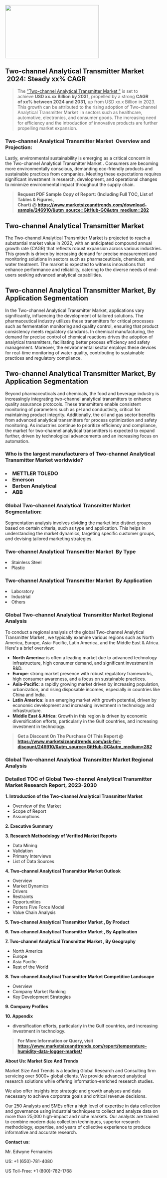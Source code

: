 <p><img class="alignnone size-medium wp-image-20088" src="https://ffe5etoiles.com/wp-content/uploads/2024/12/MST1-300x171.png" alt="" width="300" height="171" /></p><h2 id="ember46" class="ember-view reader-text-block__heading-2">Two-channel Analytical Transmitter Market &nbsp;2024: Steady&nbsp;xx% CAGR</h2><blockquote id="ember47" class="ember-view reader-text-block__blockquote">The&nbsp;<a class="app-aware-link " href="https://www.marketsizeandtrends.com/download-sample/246910/&utm_source=GitHub-GC&utm_medium=282" target="_blank" data-test-app-aware-link="">"Two-channel Analytical Transmitter Market "</a>&nbsp;is set to achieve&nbsp;<strong>USD&nbsp;xx.xx&nbsp;Billion by 2031,</strong>&nbsp;propelled by a strong&nbsp;<strong>CAGR of&nbsp;xx% between 2024 and 2031,</strong>&nbsp;up from USD xx.x Billion in 2023. This growth can be attributed to the rising adoption of&nbsp;Two-channel Analytical Transmitter Market &nbsp;in sectors such as healthcare, automotive, electronics, and consumer goods. The increasing need for efficiency and the introduction of innovative products are further propelling market expansion.</blockquote><h3 id="ember48" class="ember-view reader-text-block__heading-3">Two-channel Analytical Transmitter Market &nbsp;Overview and Projection:</h3><p id="ember49" class="ember-view reader-text-block__paragraph">Lastly, environmental sustainability is emerging as a critical concern in the&nbsp;Two-channel Analytical Transmitter Market . Consumers are becoming more environmentally conscious, demanding eco-friendly products and sustainable practices from companies. Meeting these expectations requires significant investment in research, development, and operational changes to minimize environmental impact throughout the supply chain.</p><blockquote id="ember50" class="ember-view reader-text-block__blockquote"><strong>Request PDF Sample Copy of Report: (Including Full TOC, List of Tables &amp; Figures, Chart)&nbsp;@&nbsp;<strong><a href="https://www.marketsizeandtrends.com/download-sample/246910/&utm_source=GitHub-GC&utm_medium=282" target="_blank">https://www.marketsizeandtrends.com/download-sample/246910/&utm_source=GitHub-GC&utm_medium=282</a></strong></strong></blockquote><h3 class=""> <h2>Two-channel Analytical Transmitter Market</h2><p>The Two-channel Analytical Transmitter Market is projected to reach a substantial market value in 2022, with an anticipated compound annual growth rate (CAGR) that reflects robust expansion across various industries. This growth is driven by increasing demand for precise measurement and monitoring solutions in sectors such as pharmaceuticals, chemicals, and water treatment. The market is expected to witness innovations that enhance performance and reliability, catering to the diverse needs of end-users seeking advanced analytical capabilities.</p><h2>Two-channel Analytical Transmitter Market, By Application Segmentation</h2><p>In the Two-channel Analytical Transmitter Market, applications vary significantly, influencing the development of tailored solutions. The pharmaceutical industry utilizes these transmitters for critical processes such as fermentation monitoring and quality control, ensuring that product consistency meets regulatory standards. In chemical manufacturing, the demand for precise control of chemical reactions drives the adoption of analytical transmitters, facilitating better process efficiency and safety management. Moreover, the environmental sector employs these devices for real-time monitoring of water quality, contributing to sustainable practices and regulatory compliance.</p><h2>Two-channel Analytical Transmitter Market, By Application Segmentation</h2><p>Beyond pharmaceuticals and chemicals, the food and beverage industry is increasingly integrating two-channel analytical transmitters to enhance quality assurance protocols. These transmitters enable consistent monitoring of parameters such as pH and conductivity, critical for maintaining product integrity. Additionally, the oil and gas sector benefits from advanced analytical transmitters for process optimization and safety monitoring. As industries continue to prioritize efficiency and compliance, the market for two-channel analytical transmitters is expected to expand further, driven by technological advancements and an increasing focus on automation.</p></h3><h3 id="" class="">Who is the largest manufacturers of&nbsp;Two-channel Analytical Transmitter Market worldwide?</h3><h3 class=""></Li><Li>METTLER TOLEDO</Li><Li> Emerson</Li><Li> Barben Analytical</Li><Li> ABB</h3><h3 id="ember53" class="ember-view reader-text-block__heading-3">Global&nbsp;Two-channel Analytical Transmitter Market Segmentation:</h3><p id="ember54" class="ember-view reader-text-block__paragraph">Segmentation analysis involves dividing the market into distinct groups based on certain criteria, such as type and application. This helps in understanding the market dynamics, targeting specific customer groups, and devising tailored marketing strategies.</p><h3 id="" class="">Two-channel Analytical Transmitter Market &nbsp;By Type</h3><p></Li><Li>Stainless Steel</Li><Li> Plastic</p><h3 id="" class="">Two-channel Analytical Transmitter Market &nbsp;By Application</h3><p class=""></Li><Li>Laboratory</Li><Li> Industrial</Li><Li> Others</p><h3 id="ember62" class="ember-view reader-text-block__heading-3">Global Two-channel Analytical Transmitter Market Regional Analysis</h3><p id="ember63" class="ember-view reader-text-block__paragraph">To conduct a regional analysis of the global Two-channel Analytical Transmitter Market , we typically examine various regions such as North America, Europe, Asia-Pacific, Latin America, and the Middle East &amp; Africa. Here's a brief overview:</p><ul><li><strong>North America</strong>: is often a leading market due to advanced technology infrastructure, high consumer demand, and significant investment in R&amp;D.</li><li><strong>Europe</strong>: strong market presence with robust regulatory frameworks, high consumer awareness, and a focus on sustainable practices.</li><li><strong>Asia-Pacific</strong>: a rapidly growing market driven by increasing population, urbanization, and rising disposable incomes, especially in countries like China and India.</li><li><strong>Latin America</strong>: is an emerging market with growth potential, driven by economic development and increasing investment in technology and infrastructure.</li><li><strong>Middle East &amp; Africa</strong>: Growth in this region is driven by economic diversification efforts, particularly in the Gulf countries, and increasing investment in technology.</li></ul><blockquote id="ember61" class="ember-view reader-text-block__blockquote"><strong>Get a Discount On The Purchase Of This Report @ <strong><a href="https://html-cleaner.com/" target="">https://www.marketsizeandtrends.com/ask-for-discount/246910/&utm_source=GitHub-GC&utm_medium=282</a></strong></strong></blockquote><h3 id="ember62" class="ember-view reader-text-block__heading-3">Global Two-channel Analytical Transmitter Market Regional Analysis</h3><h3 id="" class="">Detailed TOC of Global Two-channel Analytical Transmitter Market Research Report, 2023-2030</h3><p id="" class=""><strong>1. Introduction of the Two-channel Analytical Transmitter Market </strong></p><ul><li>Overview of the Market</li><li>Scope of Report</li><li>Assumptions</li></ul><p id="" class=""><strong>2. Executive Summary</strong></p><p id="" class=""><strong>3. Research Methodology of Verified Market Reports</strong></p><ul><li>Data Mining</li><li>Validation</li><li>Primary Interviews</li><li>List of Data Sources</li></ul><p id="" class=""><strong>4. Two-channel Analytical Transmitter Market Outlook</strong></p><ul><li>Overview</li><li>Market Dynamics</li><li>Drivers</li><li>Restraints</li><li>Opportunities</li><li>Porters Five Force Model</li><li>Value Chain Analysis</li></ul><p id="" class=""><strong>5. Two-channel Analytical Transmitter Market , By Product</strong></p><p id="" class=""><strong>6. Two-channel Analytical Transmitter Market , By Application</strong></p><p id="" class=""><strong>7. Two-channel Analytical Transmitter Market , By Geography</strong></p><ul><li>North America</li><li>Europe</li><li>Asia Pacific</li><li>Rest of the World</li></ul><p id="" class=""><strong>8. Two-channel Analytical Transmitter Market Competitive Landscape</strong></p><ul><li>Overview</li><li>Company Market Ranking</li><li>Key Development Strategies</li></ul><p id="" class=""><strong>9. Company Profiles</strong></p><p id="" class=""><strong>10. Appendix</strong></p><ul><li>diversification efforts, particularly in the Gulf countries, and increasing investment in technology.</li></ul><blockquote id="ember65" class="ember-view reader-text-block__blockquote"><strong>For More Information or Query, visit <strong><strong><a href="https://html-cleaner.com/" target="">https://www.marketsizeandtrends.com/report/temperature-humidity-data-logger-market/</a></strong></strong></strong></blockquote><p id="" class=""><strong>About Us: Market Size And Trends</strong></p><p id="" class="">Market Size And Trends is a leading Global Research and Consulting firm servicing over 5000+ global clients. We provide advanced analytical research solutions while offering information-enriched research studies.</p><p id="" class="">We also offer insights into strategic and growth analyses and data necessary to achieve corporate goals and critical revenue decisions.</p><p id="" class="">Our 250 Analysts and SMEs offer a high level of expertise in data collection and governance using industrial techniques to collect and analyze data on more than 25,000 high-impact and niche markets. Our analysts are trained to combine modern data collection techniques, superior research methodology, expertise, and years of collective experience to produce informative and accurate research.</p><p id="" class=""><strong>Contact us:</strong></p><p id="" class="">Mr. Edwyne Fernandes</p><p id="" class="">US: +1 (650)-781-4080</p><p id="" class="">US Toll-Free: +1 (800)-782-1768</p>
